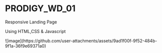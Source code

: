 # PRODIGY_WD_01
<p>Responsive Landing Page</p>
<p>Using HTML,CSS & Javascript</p>
![image](https://github.com/user-attachments/assets/9ad1f00f-9f52-484b-9f1a-36f9e69371a0)
